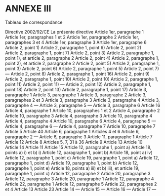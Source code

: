 # ANNEXE III

Tableau de correspondance

Directive 2002/92/CE La présente directive Article 1er, paragraphe 1 Article 1er, paragraphes 1 et 2 Article 1er, paragraphe 2 Article 1er, paragraphes 3 et 4 Article 1er, paragraphe 3 Article 1er, paragraphe 6 Article 2, point 1) Article 2, paragraphe 1, point 6) Article 2, point 2) Article 2, paragraphe 1, point 7) Article 2, point 3) Article 2, paragraphe 1, point 1), et article 2, paragraphe 2 Article 2, point 4) Article 2, paragraphe 1, point 2), et article 2, paragraphe 2 Article 2, point 5) Article 2, paragraphe 1, point 3) Article 2, point 6) Article 2, paragraphe 1, point 5) Article 2, point 7) — Article 2, point 8) Article 2, paragraphe 1, point 16) Article 2, point 9) Article 2, paragraphe 1, point 10) Article 2, point 10) Article 2, paragraphe 1, point 11) Article 2, point 11) — Article 2, point 12) Article 2, paragraphe 1, point 18) Article 2, point 13) Article 2, paragraphe 1, point 17) Article 3, paragraphe 1 Article 3, paragraphe 1 Article 3, paragraphe 2 Article 3, paragraphes 2 et 3 Article 3, paragraphe 3 Article 3, paragraphe 4 Article 3, paragraphe 4 — Article 3, paragraphe 5 — Article 3, paragraphe 6 Article 16 Article 4, paragraphe 1 Article 10, paragraphes 1 et 2 Article 4, paragraphe 2 Article 10, paragraphe 3 Article 4, paragraphe 3 Article 10, paragraphe 4 Article 4, paragraphe 4 Article 10, paragraphe 6 Article 4, paragraphe 5 — Article 4, paragraphe 6 — Article 4, paragraphe 7 Article 10, paragraphe 7 Article 5 Article 40 Article 6, paragraphe 1 Articles 4 et 6 Article 6, paragraphe 2 — Article 6, paragraphe 3 Article 11, paragraphe 1 Article 7 Article 12 Article 8 Articles 5, 7, 31 à 36 Article 9 Article 13 Article 10 Article 14 Article 11 Article 15 Article 12, paragraphe 1, point a) Article 18, points a) i) et b) i) Article 12, paragraphe 1, point b) Article 18, point a) iv) Article 12, paragraphe 1, point c) Article 19, paragraphe 1, point a) Article 12, paragraphe 1, point d) Article 19, paragraphe 1, point b) Article 12, paragraphe 1, point e) Article 18, points a) iii) et b) iii), et article 19, paragraphe 1, point c) Article 12, paragraphe 2 Article 20, paragraphe 3 Article 12, paragraphe 3 Article 20, paragraphe 1 Article 12, paragraphe 4 Article 22, paragraphe 1 Article 12, paragraphe 5 Article 22, paragraphes 2 et 4 Article 13 Article 23 Article 14 — Article 15 — Article 16 — Article 17 —

